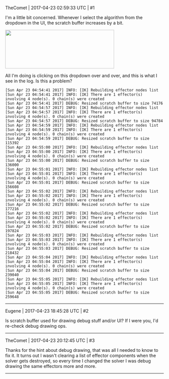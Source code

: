 TheComet | 2017-04-23 02:59:33 UTC | #1

I'm a little bit concerned. Whenever I select the algorithm from the dropdown in the UI, the scratch buffer increases by a bit.

<img src="//cdck-file-uploads-global.s3.dualstack.us-west-2.amazonaws.com/standard17/uploads/urho3d/original/1X/fe80bb574baeb082b89c0b84ea879479b7c5e927.png" width="346" height="123">

All I'm doing is clicking on this dropdown over and over, and this is what I see in the log. Is this a problem?

    [Sun Apr 23 04:54:41 2017] INFO: [IK] Rebuilding effector nodes list
    [Sun Apr 23 04:54:41 2017] INFO: [IK] There are 1 effector(s) involving 4 node(s). 0 chain(s) were created
    [Sun Apr 23 04:54:41 2017] DEBUG: Resized scratch buffer to size 74176
    [Sun Apr 23 04:54:57 2017] INFO: [IK] Rebuilding effector nodes list
    [Sun Apr 23 04:54:57 2017] INFO: [IK] There are 1 effector(s) involving 4 node(s). 0 chain(s) were created
    [Sun Apr 23 04:54:57 2017] DEBUG: Resized scratch buffer to size 94784
    [Sun Apr 23 04:54:59 2017] INFO: [IK] Rebuilding effector nodes list
    [Sun Apr 23 04:54:59 2017] INFO: [IK] There are 1 effector(s) involving 4 node(s). 0 chain(s) were created
    [Sun Apr 23 04:54:59 2017] DEBUG: Resized scratch buffer to size 115392
    [Sun Apr 23 04:55:00 2017] INFO: [IK] Rebuilding effector nodes list
    [Sun Apr 23 04:55:00 2017] INFO: [IK] There are 1 effector(s) involving 4 node(s). 0 chain(s) were created
    [Sun Apr 23 04:55:00 2017] DEBUG: Resized scratch buffer to size 136000
    [Sun Apr 23 04:55:01 2017] INFO: [IK] Rebuilding effector nodes list
    [Sun Apr 23 04:55:01 2017] INFO: [IK] There are 1 effector(s) involving 4 node(s). 0 chain(s) were created
    [Sun Apr 23 04:55:01 2017] DEBUG: Resized scratch buffer to size 156608
    [Sun Apr 23 04:55:02 2017] INFO: [IK] Rebuilding effector nodes list
    [Sun Apr 23 04:55:02 2017] INFO: [IK] There are 1 effector(s) involving 4 node(s). 0 chain(s) were created
    [Sun Apr 23 04:55:02 2017] DEBUG: Resized scratch buffer to size 177216
    [Sun Apr 23 04:55:02 2017] INFO: [IK] Rebuilding effector nodes list
    [Sun Apr 23 04:55:02 2017] INFO: [IK] There are 1 effector(s) involving 4 node(s). 0 chain(s) were created
    [Sun Apr 23 04:55:02 2017] DEBUG: Resized scratch buffer to size 197824
    [Sun Apr 23 04:55:03 2017] INFO: [IK] Rebuilding effector nodes list
    [Sun Apr 23 04:55:03 2017] INFO: [IK] There are 1 effector(s) involving 4 node(s). 0 chain(s) were created
    [Sun Apr 23 04:55:03 2017] DEBUG: Resized scratch buffer to size 218432
    [Sun Apr 23 04:55:04 2017] INFO: [IK] Rebuilding effector nodes list
    [Sun Apr 23 04:55:04 2017] INFO: [IK] There are 1 effector(s) involving 4 node(s). 0 chain(s) were created
    [Sun Apr 23 04:55:04 2017] DEBUG: Resized scratch buffer to size 239040
    [Sun Apr 23 04:55:05 2017] INFO: [IK] Rebuilding effector nodes list
    [Sun Apr 23 04:55:05 2017] INFO: [IK] There are 1 effector(s) involving 4 node(s). 0 chain(s) were created
    [Sun Apr 23 04:55:05 2017] DEBUG: Resized scratch buffer to size 259648

-------------------------

Eugene | 2017-04-23 18:45:28 UTC | #2

Is scratch buffer used for drawing debug stuff and/or UI?
If I were you, I'd re-check debug drawing ops.

-------------------------

TheComet | 2017-04-23 20:12:45 UTC | #3

Thanks for the hint about debug drawing, that was all I needed to know to fix it. It turns out I wasn't clearing a list of effector components when the solver gets destroyed, so every time I changed the solver I was debug drawing the same effectors more and more.

-------------------------

